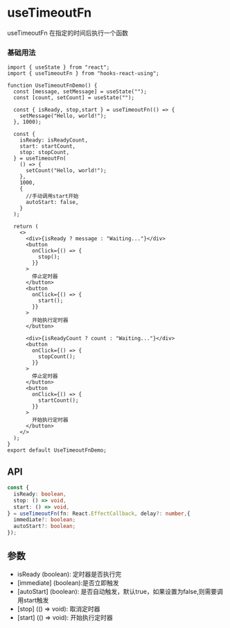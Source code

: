 # useTimeoutFn

useTimeoutFn 在指定的时间后执行一个函数

### 基础用法

```tsx
import { useState } from "react";
import { useTimeoutFn } from "hooks-react-using";

function UseTimeoutFnDemo() {
  const [message, setMessage] = useState("");
  const [count, setCount] = useState("");

  const { isReady, stop,start } = useTimeoutFn(() => {
    setMessage("Hello, world!");
  }, 1000);

  const {
    isReady: isReadyCount,
    start: startCount,
    stop: stopCount,
  } = useTimeoutFn(
    () => {
      setCount("Hello, world!");
    },
    1000,
    {
      //手动调用start开始
      autoStart: false,
    }
  );

  return (
    <>
      <div>{isReady ? message : "Waiting..."}</div>
      <button
        onClick={() => {
          stop();
        }}
      >
        停止定时器
      </button>
      <button
        onClick={() => {
          start();
        }}
      >
        开始执行定时器
      </button>

      <div>{isReadyCount ? count : "Waiting..."}</div>
      <button
        onClick={() => {
          stopCount();
        }}
      >
        停止定时器
      </button>
      <button
        onClick={() => {
          startCount();
        }}
      >
        开始执行定时器
      </button>
    </>
  );
}
export default UseTimeoutFnDemo;
```

## API

```typescript
const {
  isReady: boolean,
  stop: () => void,
  start: () => void,
} = useTimeoutFn(fn: React.EffectCallback, delay?: number,{
  immediate?: boolean;
  autoStart?: boolean;
});
```

## 参数
- isReady (boolean): 定时器是否执行完
- [immediate] (boolean):是否立即触发
- [autoStart] (boolean): 是否自动触发，默认true，如果设置为false,则需要调用start触发
- [stop] (() => void): 取消定时器
- [start] (() => void): 开始执行定时器